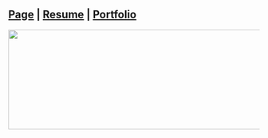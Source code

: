 <h2>
  <a href="https://seungwon-portfolio.netlify.app/">Page</a>
|
  <a href="https://usadapekora.notion.site/1303c1533f0d8029a623fae894567bf4">Resume</a>
|
  <a href="https://usadapekora.notion.site/Backend-Developer-13a3c1533f0d809181c0c45504c4a606?pvs=4">Portfolio</a>
</h2>

<aside>
<p align="center">
<a href="https://github.com/devxb/gitanimals">
  <img
    src="https://render.gitanimals.org/lines/ori0o0p?pet-id=595845716176040776"
    width="1000"
    height="200"
  />
</a>
<p/>
<aside/>
